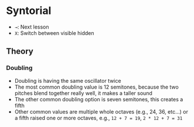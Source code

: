 # Syntorial

- `→`: Next lesson
- `X`: Switch between visible hidden

## Theory

### Doubling

- Doubling is having the same oscillator twice
- The most common doubling value is 12 semitones, because the two pitches blend together really well, it makes a taller sound
- The other common doubling option is seven semitones, this creates a fifth
- Other common values are multiple whole octaves (e.g., 24, 36, etc...) or a fifth raised one or more octaves, e.g., `12 + 7 = 19`, `2 * 12 + 7 = 31`
